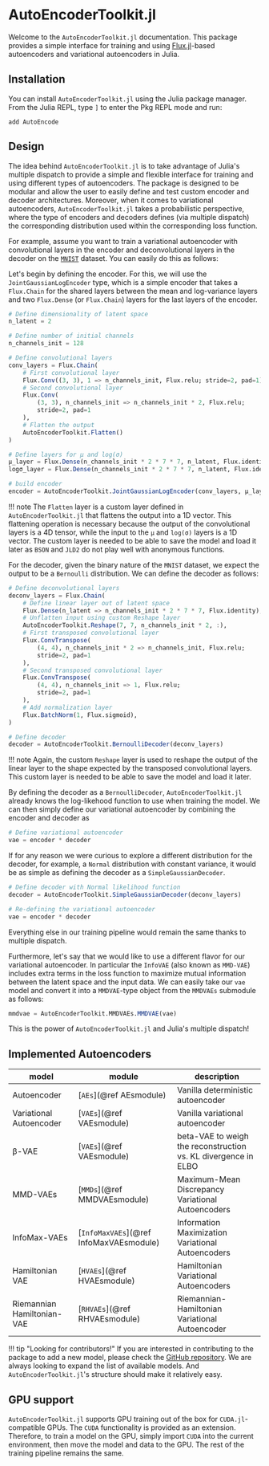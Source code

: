 # AutoEncoderToolkit.jl

Welcome to the `AutoEncoderToolkit.jl` documentation. This package provides a simple
interface for training and using [Flux.jl](https://fluxml.ai)-based autoencoders
and variational autoencoders in Julia.

## Installation

You can install `AutoEncoderToolkit.jl` using the Julia package manager. From the Julia
REPL, type `]` to enter the Pkg REPL mode and run:

```julia-repl
add AutoEncode
```

## Design

The idea behind `AutoEncoderToolkit.jl` is to take advantage of Julia's multiple
dispatch to provide a simple and flexible interface for training and using
different types of autoencoders. The package is designed to be modular and allow
the user to easily define and test custom encoder and decoder architectures.
Moreover, when it comes to variational autoencoders, `AutoEncoderToolkit.jl` takes a
probabilistic perspective, where the type of encoders and decoders defines (via
multiple dispatch) the corresponding distribution used within the corresponding
loss function.

For example, assume you want to train a variational autoencoder with
convolutional layers in the encoder and deconvolutional layers in the decoder on
the [`MNIST`](https://en.wikipedia.org/wiki/MNIST_database) dataset. You can
easily do this as follows:

Let's begin by defining the encoder. For this, we will use the `JointGaussianLogEncoder`
type, which is a simple encoder that takes a `Flux.Chain` for the shared layers
between the mean and log-variance layers and two `Flux.Dense` (or `Flux.Chain`)
layers for the last layers of the encoder.

```julia
# Define dimensionality of latent space
n_latent = 2

# Define number of initial channels
n_channels_init = 128

# Define convolutional layers
conv_layers = Flux.Chain(
    # First convolutional layer
    Flux.Conv((3, 3), 1 => n_channels_init, Flux.relu; stride=2, pad=1),
    # Second convolutional layer
    Flux.Conv(
        (3, 3), n_channels_init => n_channels_init * 2, Flux.relu;
        stride=2, pad=1
    ),
    # Flatten the output
    AutoEncoderToolkit.Flatten()
)

# Define layers for µ and log(σ)
µ_layer = Flux.Dense(n_channels_init * 2 * 7 * 7, n_latent, Flux.identity)
logσ_layer = Flux.Dense(n_channels_init * 2 * 7 * 7, n_latent, Flux.identity)

# build encoder
encoder = AutoEncoderToolkit.JointGaussianLogEncoder(conv_layers, µ_layer, logσ_layer)
```

!!! note
    The `Flatten` layer is a custom layer defined in `AutoEncoderToolkit.jl` that
    flattens the output into a 1D vector. This flattening operation is necessary
    because the output of the convolutional layers is a 4D tensor, while the
    input to the `µ` and `log(σ)` layers is a 1D vector. The custom layer is 
    needed to be able to save the model and load it later as `BSON` and `JLD2`
    do not play well with anonymous functions.

For the decoder, given the binary nature of the `MNIST` dataset, we expect the
output to be a `Bernoulli` distribution. We can define the decoder as follows:

```julia
# Define deconvolutional layers
deconv_layers = Flux.Chain(
    # Define linear layer out of latent space
    Flux.Dense(n_latent => n_channels_init * 2 * 7 * 7, Flux.identity),
    # Unflatten input using custom Reshape layer
    AutoEncoderToolkit.Reshape(7, 7, n_channels_init * 2, :),
    # First transposed convolutional layer
    Flux.ConvTranspose(
        (4, 4), n_channels_init * 2 => n_channels_init, Flux.relu;
        stride=2, pad=1
    ),
    # Second transposed convolutional layer
    Flux.ConvTranspose(
        (4, 4), n_channels_init => 1, Flux.relu;
        stride=2, pad=1
    ),
    # Add normalization layer
    Flux.BatchNorm(1, Flux.sigmoid),
)

# Define decoder
decoder = AutoEncoderToolkit.BernoulliDecoder(deconv_layers)
```

!!! note
    Again, the custom `Reshape` layer is used to reshape the output of the
    linear layer to the shape expected by the transposed convolutional layers.
    This custom layer is needed to be able to save the model and load it later.

By defining the decoder as a `BernoulliDecoder`, `AutoEncoderToolkit.jl` already knows
the log-likehood function to use when training the model. We can then simply
define our variational autoencoder by combining the encoder and decoder as

```julia
# Define variational autoencoder
vae = encoder * decoder
```

If for any reason we were curious to explore a different distribution for the
decoder, for example, a `Normal` distribution with constant variance, it would
be as simple as defining the decoder as a `SimpleGaussianDecoder`.

```julia
# Define decoder with Normal likelihood function
decoder = AutoEncoderToolkit.SimpleGaussianDecoder(deconv_layers)

# Re-defining the variational autoencoder
vae = encoder * decoder
```

Everything else in our training pipeline would remain the same thanks to
multiple dispatch.

Furthermore, let's say that we would like to use a different flavor for our
variational autoencoder. In particular the `InfoVAE` (also known as `MMD-VAE`)
includes extra terms in the loss function to maximize mutual information between
the latent space and the input data. We can easily take our `vae` model and
convert it into a `MMDVAE`-type object from the `MMDVAEs` submodule as follows:

```julia
mmdvae = AutoEncoderToolkit.MMDVAEs.MMDVAE(vae)
```

This is the power of `AutoEncoderToolkit.jl` and Julia's multiple dispatch!

## Implemented Autoencoders

| model                      | module                                  | description                                                    |
| -------------------------- | --------------------------------------- | -------------------------------------------------------------- |
| Autoencoder                | [`AEs`](@ref AEsmodule)                 | Vanilla deterministic autoencoder                              |
| Variational Autoencoder    | [`VAEs`](@ref VAEsmodule)               | Vanilla variational autoencoder                                |
| β-VAE                      | [`VAEs`](@ref VAEsmodule)               | beta-VAE to weigh the reconstruction vs. KL divergence in ELBO |
| MMD-VAEs                   | [`MMDs`](@ref MMDVAEsmodule)            | Maximum-Mean Discrepancy Variational Autoencoders              |
| InfoMax-VAEs               | [`InfoMaxVAEs`](@ref InfoMaxVAEsmodule) | Information Maximization Variational Autoencoders              |
| Hamiltonian VAE            | [`HVAEs`](@ref HVAEsmodule)             | Hamiltonian Variational Autoencoders                           |
| Riemannian Hamiltonian-VAE | [`RHVAEs`](@ref RHVAEsmodule)           | Riemannian-Hamiltonian Variational Autoencoder                 |

!!! tip "Looking for contributors!" 
    If you are interested in contributing to the package to add a new model,
    please check the [GitHub
    repository](https://github.com/mrazomej/AutoEncoderToolkit.jl). We are always 
    looking to expand the list of available models. And `AutoEncoderToolkit.jl`'s 
    structure should make it relatively easy.

## GPU support

`AutoEncoderToolkit.jl` supports GPU training out of the box for `CUDA.jl`-compatible
GPUs. The `CUDA` functionality is provided as an extension. Therefore, to train
a model on the GPU, simply import `CUDA` into the current environment, then move
the model and data to the GPU. The rest of the training pipeline remains the
same.